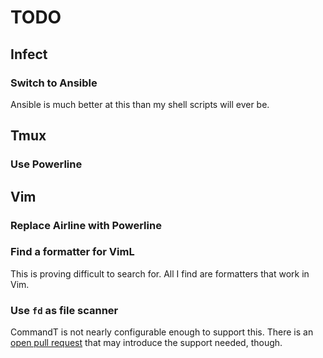 # TODO

## Infect

### Switch to Ansible

Ansible is much better at this than my shell scripts will ever be.

## Tmux

### Use Powerline

## Vim

### Replace Airline with Powerline

### Find a formatter for VimL

This is proving difficult to search for. All I find are formatters that work in
Vim.

### Use `fd` as file scanner

CommandT is not nearly configurable enough to support this. There is an [open
pull request](https://github.com/wincent/command-t/pull/258) that may introduce
the support needed, though.
